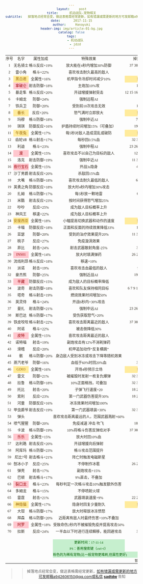 ```yaml
---
layout:     post
title:      机动战队-宠物相关
subtitle:   掉落地点经常会变，做这表格需经常更新，如有错漏或需更新的地方可发邮箱a942606150@qq.com告知s
date:       2017-11-15
author:     Hanayuki
header-img: img/article-01-bg.jpg
catalog: false
tags:
    - 机动战队
    - jdzd
---
```



<html xmlns:v="urn:schemas-microsoft-com:vml" xmlns:o="urn:schemas-microsoft-com:office:office" xmlns:x="urn:schemas-microsoft-com:office:excel" xmlns="http://www.w3.org/TR/REC-html40">
 <head>
  <meta http-equiv="Content-Type" content="text/html; charset=utf-8"/>
  <meta name="ProgId" content="Excel.Sheet"/>
  <meta name="Generator" content="WPS Office ET"/>
  <!--[if gte mso 9]>
   <xml>
    <o:DocumentProperties>
     <o:Author>Administrator</o:Author>
     <o:Created>2017-11-13T17:12:29</o:Created>
     <o:LastAuthor>Administrator</o:LastAuthor>
     <o:LastSaved>2017-11-16T13:13:34</o:LastSaved>
    </o:DocumentProperties>
    <o:CustomDocumentProperties>
     <o:KSOProductBuildVer dt:dt="string">2052-10.1.0.6876</o:KSOProductBuildVer>
     <o:KSOReadingLayout dt:dt="boolean">false</o:KSOReadingLayout>
    </o:CustomDocumentProperties>
   </xml>
  <![endif]-->
  <style>
  @media screen and (max-width: 768px) {
  .table>tbody>tr>td, .table>tbody>tr>th, .table>tfoot>tr>td, .table>tfoot>tr>th, .table>thead>tr>td, .table>thead>tr>th {padding:4px};
  }

<!-- @page
	{margin:0.98in 0.75in 0.98in 0.75in;
	mso-header-margin:0.51in;
	mso-footer-margin:0.51in;}
tr
	{mso-height-source:auto;
	mso-ruby-visibility:none;}
col
	{mso-width-source:auto;
	mso-ruby-visibility:none;}
br
	{mso-data-placement:same-cell;}
.font0
	{color:#2F2B20;
	font-size:11.0px;
	font-weight:400;
	font-style:normal;
	text-decoration:none;
	font-family:"宋体";
	mso-generic-font-family:auto;
	mso-font-charset:134;}
.font1
	{color:#2F2B20;
	font-size:12.0px;
	font-weight:400;
	font-style:normal;
	text-decoration:none;
	font-family:"宋体";
	mso-generic-font-family:auto;
	mso-font-charset:134;}
.font2
	{color:#2F2B20;
	font-size:12.0px;
	font-weight:400;
	font-style:normal;
	text-decoration:none;
	font-family:"新宋体";
	mso-generic-font-family:auto;
	mso-font-charset:134;}
.font3
	{color:#9C6500;
	font-size:12.0px;
	font-weight:400;
	font-style:normal;
	text-decoration:none;
	font-family:"宋体";
	mso-generic-font-family:auto;
	mso-font-charset:0;}
.font4
	{color:#9C0006;
	font-size:12.0px;
	font-weight:400;
	font-style:normal;
	text-decoration:none;
	font-family:"宋体";
	mso-generic-font-family:auto;
	mso-font-charset:0;}
.font5
	{color:#006100;
	font-size:11.0px;
	font-weight:400;
	font-style:normal;
	text-decoration:none;
	font-family:"宋体";
	mso-generic-font-family:auto;
	mso-font-charset:0;}
.font6
	{color:#2F2B20;
	font-size:10.0px;
	font-weight:400;
	font-style:normal;
	text-decoration:none;
	font-family:"宋体";
	mso-generic-font-family:auto;
	mso-font-charset:134;}
.font7
	{color:#2F2B20;
	font-size:11.0px;
	font-weight:400;
	font-style:normal;
	text-decoration:none;
	font-family:"宋体";
	mso-generic-font-family:auto;
	mso-font-charset:0;}
.font8
	{color:#675E47;
	font-size:11.0px;
	font-weight:700;
	font-style:normal;
	text-decoration:none;
	font-family:"宋体";
	mso-generic-font-family:auto;
	mso-font-charset:134;}
.font9
	{color:#9C0006;
	font-size:11.0px;
	font-weight:400;
	font-style:normal;
	text-decoration:none;
	font-family:"宋体";
	mso-generic-font-family:auto;
	mso-font-charset:0;}
.font10
	{color:#FFFFFF;
	font-size:11.0px;
	font-weight:400;
	font-style:normal;
	text-decoration:none;
	font-family:"宋体";
	mso-generic-font-family:auto;
	mso-font-charset:0;}
.font11
	{color:#3F3F3F;
	font-size:11.0px;
	font-weight:700;
	font-style:normal;
	text-decoration:none;
	font-family:"宋体";
	mso-generic-font-family:auto;
	mso-font-charset:0;}
.font12
	{color:#9C6500;
	font-size:11.0px;
	font-weight:400;
	font-style:normal;
	text-decoration:none;
	font-family:"宋体";
	mso-generic-font-family:auto;
	mso-font-charset:0;}
.font13
	{color:#675E47;
	font-size:18.0px;
	font-weight:700;
	font-style:normal;
	text-decoration:none;
	font-family:"宋体";
	mso-generic-font-family:auto;
	mso-font-charset:134;}
.font14
	{color:#3F3F76;
	font-size:11.0px;
	font-weight:400;
	font-style:normal;
	text-decoration:none;
	font-family:"宋体";
	mso-generic-font-family:auto;
	mso-font-charset:0;}
.font15
	{color:#2F2B20;
	font-size:11.0px;
	font-weight:700;
	font-style:normal;
	text-decoration:none;
	font-family:"宋体";
	mso-generic-font-family:auto;
	mso-font-charset:0;}
.font16
	{color:#675E47;
	font-size:13.0px;
	font-weight:700;
	font-style:normal;
	text-decoration:none;
	font-family:"宋体";
	mso-generic-font-family:auto;
	mso-font-charset:134;}
.font17
	{color:#0000FF;
	font-size:11.0px;
	font-weight:400;
	font-style:normal;
	text-decoration:underline;
	text-underline-style:single;
	font-family:"宋体";
	mso-generic-font-family:auto;
	mso-font-charset:0;}
.font18
	{color:#FF0000;
	font-size:11.0px;
	font-weight:400;
	font-style:normal;
	text-decoration:none;
	font-family:"宋体";
	mso-generic-font-family:auto;
	mso-font-charset:0;}
.font19
	{color:#800080;
	font-size:11.0px;
	font-weight:400;
	font-style:normal;
	text-decoration:underline;
	text-underline-style:single;
	font-family:"宋体";
	mso-generic-font-family:auto;
	mso-font-charset:0;}
.font20
	{color:#FA7D00;
	font-size:11.0px;
	font-weight:400;
	font-style:normal;
	text-decoration:none;
	font-family:"宋体";
	mso-generic-font-family:auto;
	mso-font-charset:0;}
.font21
	{color:#675E47;
	font-size:15.0px;
	font-weight:700;
	font-style:normal;
	text-decoration:none;
	font-family:"宋体";
	mso-generic-font-family:auto;
	mso-font-charset:134;}
.font22
	{color:#FA7D00;
	font-size:11.0px;
	font-weight:700;
	font-style:normal;
	text-decoration:none;
	font-family:"宋体";
	mso-generic-font-family:auto;
	mso-font-charset:0;}
.font23
	{color:#7F7F7F;
	font-size:11.0px;
	font-weight:400;
	font-style:italic;
	text-decoration:none;
	font-family:"宋体";
	mso-generic-font-family:auto;
	mso-font-charset:0;}
.font24
	{color:#FFFFFF;
	font-size:11.0px;
	font-weight:700;
	font-style:normal;
	text-decoration:none;
	font-family:"宋体";
	mso-generic-font-family:auto;
	mso-font-charset:0;}
.style0
	{mso-number-format:"General";
	text-align:general;
	vertical-align:middle;
	white-space:nowrap;
	mso-rotate:0;
	color:#2F2B20;
	font-size:11.0px;
	font-weight:400;
	font-style:normal;
	text-decoration:none;
	font-family:宋体;
	mso-font-charset:134;
	border:none;
	mso-protection:locked visible;
	mso-style-name:"常规";
	mso-style-id:0;}
.style16
	{mso-number-format:"_ \\¥* \#\,\#\#0_ \;_ \\¥* \\-\#\,\#\#0_ \;_ \\¥* \0022-\0022_ \;_ \@_ ";
	mso-style-name:"货币[0]";
	mso-style-id:7;}
.style17
	{mso-pattern:auto none;
	background:#F7F5E1;
	color:#2F2B20;
	font-size:11.0px;
	font-weight:400;
	font-style:normal;
	text-decoration:none;
	font-family:宋体;
	mso-font-charset:0;
	mso-style-name:"20% - 强调文字颜色 3";}
.style18
	{mso-pattern:auto none;
	background:#FFCC99;
	color:#3F3F76;
	font-size:11.0px;
	font-weight:400;
	font-style:normal;
	text-decoration:none;
	font-family:宋体;
	mso-font-charset:0;
	border:.5px solid #7F7F7F;
	mso-style-name:"输入";}
.style19
	{mso-number-format:"_ \\¥* \#\,\#\#0\.00_ \;_ \\¥* \\-\#\,\#\#0\.00_ \;_ \\¥* \0022-\0022??_ \;_ \@_ ";
	mso-style-name:"货币";
	mso-style-id:4;}
.style20
	{mso-number-format:"_ * \#\,\#\#0_ \;_ * \\-\#\,\#\#0_ \;_ * \0022-\0022_ \;_ \@_ ";
	mso-style-name:"千位分隔[0]";
	mso-style-id:6;}
.style21
	{mso-pattern:auto none;
	background:#EDEAC5;
	color:#2F2B20;
	font-size:11.0px;
	font-weight:400;
	font-style:normal;
	text-decoration:none;
	font-family:宋体;
	mso-font-charset:0;
	mso-style-name:"40% - 强调文字颜色 3";}
.style22
	{mso-pattern:auto none;
	background:#FFC7CE;
	color:#9C0006;
	font-size:11.0px;
	font-weight:400;
	font-style:normal;
	text-decoration:none;
	font-family:宋体;
	mso-font-charset:0;
	mso-style-name:"差";}
.style23
	{mso-number-format:"_ * \#\,\#\#0\.00_ \;_ * \\-\#\,\#\#0\.00_ \;_ * \0022-\0022??_ \;_ \@_ ";
	mso-style-name:"千位分隔";
	mso-style-id:3;}
.style24
	{mso-pattern:auto none;
	background:#E4E0A7;
	color:#FFFFFF;
	font-size:11.0px;
	font-weight:400;
	font-style:normal;
	text-decoration:none;
	font-family:宋体;
	mso-font-charset:0;
	mso-style-name:"60% - 强调文字颜色 3";}
.style25
	{color:#0000FF;
	font-size:11.0px;
	font-weight:400;
	font-style:normal;
	text-decoration:underline;
	text-underline-style:single;
	font-family:宋体;
	mso-font-charset:0;
	mso-style-name:"超链接";
	mso-style-id:8;}
.style26
	{mso-number-format:"0%";
	mso-style-name:"百分比";
	mso-style-id:5;}
.style27
	{color:#800080;
	font-size:11.0px;
	font-weight:400;
	font-style:normal;
	text-decoration:underline;
	text-underline-style:single;
	font-family:宋体;
	mso-font-charset:0;
	mso-style-name:"已访问的超链接";
	mso-style-id:9;}
.style28
	{mso-pattern:auto none;
	background:#FFFFCC;
	border:.5px solid #B2B2B2;
	mso-style-name:"注释";}
.style29
	{mso-pattern:auto none;
	background:#C2D8D8;
	color:#FFFFFF;
	font-size:11.0px;
	font-weight:400;
	font-style:normal;
	text-decoration:none;
	font-family:宋体;
	mso-font-charset:0;
	mso-style-name:"60% - 强调文字颜色 2";}
.style30
	{color:#675E47;
	font-size:11.0px;
	font-weight:700;
	font-style:normal;
	text-decoration:none;
	font-family:宋体;
	mso-font-charset:134;
	mso-style-name:"标题 4";}
.style31
	{color:#FF0000;
	font-size:11.0px;
	font-weight:400;
	font-style:normal;
	text-decoration:none;
	font-family:宋体;
	mso-font-charset:0;
	mso-style-name:"警告文本";}
.style32
	{color:#675E47;
	font-size:18.0px;
	font-weight:700;
	font-style:normal;
	text-decoration:none;
	font-family:宋体;
	mso-font-charset:134;
	mso-style-name:"标题";}
.style33
	{color:#7F7F7F;
	font-size:11.0px;
	font-weight:400;
	font-style:italic;
	text-decoration:none;
	font-family:宋体;
	mso-font-charset:0;
	mso-style-name:"解释性文本";}
.style34
	{color:#675E47;
	font-size:15.0px;
	font-weight:700;
	font-style:normal;
	text-decoration:none;
	font-family:宋体;
	mso-font-charset:134;
	border-bottom:1.0px solid #A9A57C;
	mso-style-name:"标题 1";}
.style35
	{color:#675E47;
	font-size:13.0px;
	font-weight:700;
	font-style:normal;
	text-decoration:none;
	font-family:宋体;
	mso-font-charset:134;
	border-bottom:1.0px solid #A9A57C;
	mso-style-name:"标题 2";}
.style36
	{mso-pattern:auto none;
	background:#CBC8AF;
	color:#FFFFFF;
	font-size:11.0px;
	font-weight:400;
	font-style:normal;
	text-decoration:none;
	font-family:宋体;
	mso-font-charset:0;
	mso-style-name:"60% - 强调文字颜色 1";}
.style37
	{color:#675E47;
	font-size:11.0px;
	font-weight:700;
	font-style:normal;
	text-decoration:none;
	font-family:宋体;
	mso-font-charset:134;
	border-bottom:1.0px solid #D5D2BD;
	mso-style-name:"标题 3";}
.style38
	{mso-pattern:auto none;
	background:#BFC8C5;
	color:#FFFFFF;
	font-size:11.0px;
	font-weight:400;
	font-style:normal;
	text-decoration:none;
	font-family:宋体;
	mso-font-charset:0;
	mso-style-name:"60% - 强调文字颜色 4";}
.style39
	{mso-pattern:auto none;
	background:#F2F2F2;
	color:#3F3F3F;
	font-size:11.0px;
	font-weight:700;
	font-style:normal;
	text-decoration:none;
	font-family:宋体;
	mso-font-charset:0;
	border:.5px solid #3F3F3F;
	mso-style-name:"输出";}
.style40
	{mso-pattern:auto none;
	background:#F2F2F2;
	color:#FA7D00;
	font-size:11.0px;
	font-weight:700;
	font-style:normal;
	text-decoration:none;
	font-family:宋体;
	mso-font-charset:0;
	border:.5px solid #7F7F7F;
	mso-style-name:"计算";}
.style41
	{mso-pattern:auto none;
	background:#A5A5A5;
	color:#FFFFFF;
	font-size:11.0px;
	font-weight:700;
	font-style:normal;
	text-decoration:none;
	font-family:宋体;
	mso-font-charset:0;
	border:2.0px double #3F3F3F;
	mso-style-name:"检查单元格";}
.style42
	{mso-pattern:auto none;
	background:#EFECE7;
	color:#2F2B20;
	font-size:11.0px;
	font-weight:400;
	font-style:normal;
	text-decoration:none;
	font-family:宋体;
	mso-font-charset:0;
	mso-style-name:"20% - 强调文字颜色 6";}
.style43
	{mso-pattern:auto none;
	background:#9CBEBD;
	color:#FFFFFF;
	font-size:11.0px;
	font-weight:400;
	font-style:normal;
	text-decoration:none;
	font-family:宋体;
	mso-font-charset:0;
	mso-style-name:"强调文字颜色 2";}
.style44
	{color:#FA7D00;
	font-size:11.0px;
	font-weight:400;
	font-style:normal;
	text-decoration:none;
	font-family:宋体;
	mso-font-charset:0;
	border-bottom:2.0px double #FF8001;
	mso-style-name:"链接单元格";}
.style45
	{color:#2F2B20;
	font-size:11.0px;
	font-weight:700;
	font-style:normal;
	text-decoration:none;
	font-family:宋体;
	mso-font-charset:0;
	border-top:.5px solid #A9A57C;
	border-bottom:2.0px double #A9A57C;
	mso-style-name:"汇总";}
.style46
	{mso-pattern:auto none;
	background:#C6EFCE;
	color:#006100;
	font-size:11.0px;
	font-weight:400;
	font-style:normal;
	text-decoration:none;
	font-family:宋体;
	mso-font-charset:0;
	mso-style-name:"好";}
.style47
	{mso-pattern:auto none;
	background:#FFEB9C;
	color:#9C6500;
	font-size:11.0px;
	font-weight:400;
	font-style:normal;
	text-decoration:none;
	font-family:宋体;
	mso-font-charset:0;
	mso-style-name:"适中";}
.style48
	{mso-pattern:auto none;
	background:#F3ECDE;
	color:#2F2B20;
	font-size:11.0px;
	font-weight:400;
	font-style:normal;
	text-decoration:none;
	font-family:宋体;
	mso-font-charset:0;
	mso-style-name:"20% - 强调文字颜色 5";}
.style49
	{mso-pattern:auto none;
	background:#A9A57C;
	color:#FFFFFF;
	font-size:11.0px;
	font-weight:400;
	font-style:normal;
	text-decoration:none;
	font-family:宋体;
	mso-font-charset:0;
	mso-style-name:"强调文字颜色 1";}
.style50
	{mso-pattern:auto none;
	background:#EDECE4;
	color:#2F2B20;
	font-size:11.0px;
	font-weight:400;
	font-style:normal;
	text-decoration:none;
	font-family:宋体;
	mso-font-charset:0;
	mso-style-name:"20% - 强调文字颜色 1";}
.style51
	{mso-pattern:auto none;
	background:#DDDBCA;
	color:#2F2B20;
	font-size:11.0px;
	font-weight:400;
	font-style:normal;
	text-decoration:none;
	font-family:宋体;
	mso-font-charset:0;
	mso-style-name:"40% - 强调文字颜色 1";}
.style52
	{mso-pattern:auto none;
	background:#EBF1F1;
	color:#2F2B20;
	font-size:11.0px;
	font-weight:400;
	font-style:normal;
	text-decoration:none;
	font-family:宋体;
	mso-font-charset:0;
	mso-style-name:"20% - 强调文字颜色 2";}
.style53
	{mso-pattern:auto none;
	background:#D8E4E4;
	color:#2F2B20;
	font-size:11.0px;
	font-weight:400;
	font-style:normal;
	text-decoration:none;
	font-family:宋体;
	mso-font-charset:0;
	mso-style-name:"40% - 强调文字颜色 2";}
.style54
	{mso-pattern:auto none;
	background:#D2CB6C;
	color:#FFFFFF;
	font-size:11.0px;
	font-weight:400;
	font-style:normal;
	text-decoration:none;
	font-family:宋体;
	mso-font-charset:0;
	mso-style-name:"强调文字颜色 3";}
.style55
	{mso-pattern:auto none;
	background:#95A39D;
	color:#FFFFFF;
	font-size:11.0px;
	font-weight:400;
	font-style:normal;
	text-decoration:none;
	font-family:宋体;
	mso-font-charset:0;
	mso-style-name:"强调文字颜色 4";}
.style56
	{mso-pattern:auto none;
	background:#EAECEB;
	color:#2F2B20;
	font-size:11.0px;
	font-weight:400;
	font-style:normal;
	text-decoration:none;
	font-family:宋体;
	mso-font-charset:0;
	mso-style-name:"20% - 强调文字颜色 4";}
.style57
	{mso-pattern:auto none;
	background:#D3DAD7;
	color:#2F2B20;
	font-size:11.0px;
	font-weight:400;
	font-style:normal;
	text-decoration:none;
	font-family:宋体;
	mso-font-charset:0;
	mso-style-name:"40% - 强调文字颜色 4";}
.style58
	{mso-pattern:auto none;
	background:#C89F5D;
	color:#FFFFFF;
	font-size:11.0px;
	font-weight:400;
	font-style:normal;
	text-decoration:none;
	font-family:宋体;
	mso-font-charset:0;
	mso-style-name:"强调文字颜色 5";}
.style59
	{mso-pattern:auto none;
	background:#E9D9BE;
	color:#2F2B20;
	font-size:11.0px;
	font-weight:400;
	font-style:normal;
	text-decoration:none;
	font-family:宋体;
	mso-font-charset:0;
	mso-style-name:"40% - 强调文字颜色 5";}
.style60
	{mso-pattern:auto none;
	background:#DDC69D;
	color:#FFFFFF;
	font-size:11.0px;
	font-weight:400;
	font-style:normal;
	text-decoration:none;
	font-family:宋体;
	mso-font-charset:0;
	mso-style-name:"60% - 强调文字颜色 5";}
.style61
	{mso-pattern:auto none;
	background:#B1A089;
	color:#FFFFFF;
	font-size:11.0px;
	font-weight:400;
	font-style:normal;
	text-decoration:none;
	font-family:宋体;
	mso-font-charset:0;
	mso-style-name:"强调文字颜色 6";}
.style62
	{mso-pattern:auto none;
	background:#E0D9CF;
	color:#2F2B20;
	font-size:11.0px;
	font-weight:400;
	font-style:normal;
	text-decoration:none;
	font-family:宋体;
	mso-font-charset:0;
	mso-style-name:"40% - 强调文字颜色 6";}
.style63
	{mso-pattern:auto none;
	background:#CFC6B8;
	color:#FFFFFF;
	font-size:11.0px;
	font-weight:400;
	font-style:normal;
	text-decoration:none;
	font-family:宋体;
	mso-font-charset:0;
	mso-style-name:"60% - 强调文字颜色 6";}
td
	{mso-style-parent:style0;
	padding-top:1px;
	padding-right:1px;
	padding-left:1px;
	mso-ignore:padding;
	mso-number-format:"General";
	text-align:general;
	vertical-align:middle;
	white-space:nowrap;
	mso-rotate:0;
	color:#2F2B20;
	font-size:11.0px;
	font-weight:400;
	font-style:normal;
	text-decoration:none;
	font-family:宋体;
	mso-font-charset:134;
	border:none;
	mso-protection:locked visible;}
.xl65
	{mso-style-parent:style0;
	text-align:center;
	font-size:12.0px;
	mso-font-charset:134;}
.xl66
	{mso-style-parent:style0;
	text-align:center;
	font-size:12.0px;
	font-family:新宋体;
	mso-font-charset:134;}
.xl67
	{mso-style-parent:style47;
	text-align:center;
	mso-pattern:auto none;
	background:#FFEB9C;
	color:#9C6500;
	font-size:12.0px;
	mso-font-charset:0;}
.xl68
	{mso-style-parent:style22;
	text-align:center;
	mso-pattern:auto none;
	background:#FFC7CE;
	color:#9C0006;
	font-size:12.0px;
	mso-font-charset:0;}
.xl69
	{mso-style-parent:style0;
	mso-number-format:"m\0022月\0022d\0022日\0022";
	text-align:center;
	font-size:12.0px;
	mso-font-charset:134;}
.xl70
	{mso-style-parent:style46;
	text-align:center;
	mso-pattern:auto none;
	background:#C6EFCE;
	color:#006100;
	mso-font-charset:0;}
.xl71
	{mso-style-parent:style46;
	text-align:justify;
	mso-pattern:auto none;
	background:#C6EFCE;
	color:#006100;
	mso-font-charset:0;}
.xl72
	{mso-style-parent:style0;
	text-align:center;
	font-size:10.0px;
	mso-font-charset:134;}
 -->  </style>
  <!--[if gte mso 9]>
   <xml>
    <x:ExcelWorkbook>
     <x:ExcelWorksheets>
      <x:ExcelWorksheet>
       <x:Name>Sheet1</x:Name>
       <x:WorksheetOpxions>
        <x:DefaultRowHeight>285</x:DefaultRowHeight>
        <x:Selected/>
        <x:Panes>
         <x:Pane>
          <x:Number>3</x:Number>
          <x:ActiveCol>6</x:ActiveCol>
          <x:ActiveRow>9</x:ActiveRow>
          <x:RangeSelection>G10</x:RangeSelection>
         </x:Pane>
        </x:Panes>
        <x:ProtectContents>False</x:ProtectContents>
        <x:ProtectObjects>False</x:ProtectObjects>
        <x:ProtectScenarios>False</x:ProtectScenarios>
        <x:PageBreakZoom>100</x:PageBreakZoom>
        <x:Print>
         <x:ValidPrinterInfo/>
         <x:PaperSizeIndex>9</x:PaperSizeIndex>
        </x:Print>
       </x:WorksheetOpxions>
      </x:ExcelWorksheet>
     </x:ExcelWorksheets>
     <x:ProtectStructure>False</x:ProtectStructure>
     <x:ProtectWindows>False</x:ProtectWindows>
     <x:SelectedSheets>0</x:SelectedSheets>
     <x:WindowHeight>10365</x:WindowHeight>
     <x:WindowWidth>21510</x:WindowWidth>
    </x:ExcelWorkbook>
    <x:ExcelName>
     <x:Name>s</x:Name>
     <x:Formula>=Sheet1!$A:$A</x:Formula>
    </x:ExcelName>
    <x:ExcelName>
     <x:Name>s是</x:Name>
     <x:Formula>=Sheet1!$A:$A</x:Formula>
    </x:ExcelName>
   </xml>
  <![endif]-->
 </head>
 <body link="blue" vlink="purple" class="xl65">
  <table width="1019" border="0" cellpadding="0" cellspacing="0" style='border-collapse:collapse;table-layout:fixed;'>
   <tr height="19" style='height:14.25px;'>
    <td class="xl65" height="19" width="45" style='height:14.25px;width:33.75px;' x:str>序号</td>
    <td class="xl65" width="97" style='width:72.75px;' x:str>名字</td>
    <td class="xl66" width="151" style='width:113.25px;' x:str>属性加成</td>
    <td class="xl65" width="310" style='width:232.50px;' x:str>特殊效果</td>
    <td class="xl65" width="168" style='width:126.00px;' x:str>掉落关卡</td>
    <td class="xl65" width="248" style='width:186.00px;' x:str>掉落关卡（特殊战役）</td>
   </tr>
   <tr height="19" style='height:14.25px;'>
    <td class="xl65" height="19" style='height:14.25px;' x:num>1</td>
    <td class="xl65" x:str>无名骑士</td>
    <td class="xl65" x:str>格斗反应+19%</td>
    <td class="xl65" x:str>放大能在4秒内增加30%防御</td>
    <td class="xl65" x:str>37 38 39 40 41</td>
    <td class="xl65"></td>
   </tr>
   <tr height="21.33" style='height:16.00px;mso-height-source:userset;mso-height-alt:320;'>
    <td class="xl65" height="21.33" style='height:16.00px;' x:num>2</td>
    <td class="xl65" x:str>雷小角</td>
    <td class="xl65" x:str>格斗+22%</td>
    <td class="xl65" x:str>喜欢攻击耐久最高的敌人</td>
    <td class="xl65" x:num>16</td>
    <td class="xl65"></td>
   </tr>
   <tr height="19" style='height:14.25px;'>
    <td class="xl65" height="19" style='height:14.25px;' x:num>3</td>
    <td class="xl67" x:str>黑白君</td>
    <td class="xl65" x:str>全属性+16%</td>
    <td class="xl65" x:str>机甲指令冷却时间减少10%</td>
    <td class="xl67" x:str>氪金</td>
    <td class="xl65"></td>
   </tr>
   <tr height="19" style='height:14.25px;'>
    <td class="xl65" height="19" style='height:14.25px;' x:num>4</td>
    <td class="xl68" x:str>拿破仑</td>
    <td class="xl65" x:str>射击防御+18%</td>
    <td class="xl65" x:str>主炮加10%攻</td>
    <td class="xl65" x:str>10 25</td>
    <td class="xl65" x:str>蔷薇三连星 25 26 27 28 29 30</td>
   </tr>
   <tr height="19" style='height:14.25px;'>
    <td class="xl65" height="19" style='height:14.25px;' x:num>5</td>
    <td class="xl65" x:str>暴走隼</td>
    <td class="xl65" x:str>格斗反应+20%</td>
    <td class="xl65" x:str>开战增援弹射突击</td>
    <td class="xl65" x:str>12 15 16 17 19 20 21</td>
    <td class="xl65"></td>
   </tr>
   <tr height="19" style='height:14.25px;'>
    <td class="xl65" height="19" style='height:14.25px;' x:num>6</td>
    <td class="xl65" x:str>卡姆龙</td>
    <td class="xl65" x:str>防御+24%</td>
    <td class="xl65" x:str>强制远程AI</td>
    <td class="xl69" x:str>6 7</td>
    <td class="xl65"></td>
   </tr>
   <tr height="19" style='height:14.25px;'>
    <td class="xl65" height="19" style='height:14.25px;' x:num>7</td>
    <td class="xl65" x:str>铁兵卫</td>
    <td class="xl65" x:str>防御+20%</td>
    <td class="xl65" x:str>受到前10次攻击无效</td>
    <td class="xl65" x:str>14 17</td>
    <td class="xl65"></td>
   </tr>
   <tr height="19" style='height:14.25px;'>
    <td class="xl65" height="19" style='height:14.25px;' x:num>8</td>
    <td class="xl67" x:str>番长</td>
    <td class="xl65" x:str>反应+20%<font class="font1"><span style='mso-spacerun:yes;'>&nbsp;</span></font></td>
    <td class="xl65" x:str>怒气满时立即放大</td>
    <td class="xl67" x:str>氪金</td>
    <td class="xl65"></td>
   </tr>
   <tr height="19" style='height:14.25px;'>
    <td class="xl65" height="19" style='height:14.25px;' x:num>9</td>
    <td class="xl65" x:str>玛穆</td>
    <td class="xl65" x:str>格斗防御+18%</td>
    <td class="xl65" x:str>强制中近AI</td>
    <td class="xl65" x:str>7 8 10</td>
    <td class="xl65" x:str>非洲三人组 6 7 8 9 10</td>
   </tr>
   <tr height="19" style='height:14.25px;'>
    <td class="xl65" height="19" style='height:14.25px;' x:num>10</td>
    <td class="xl65" x:str>琪琪</td>
    <td class="xl65" x:str>防御反应+16%</td>
    <td class="xl65" x:str>护盾持续时间增加15%（可叠加）</td>
    <td class="xl65" x:str>19 20 21</td>
    <td class="xl65"></td>
   </tr>
   <tr height="19" style='height:14.25px;'>
    <td class="xl65" height="19" style='height:14.25px;' x:num>11</td>
    <td class="xl67" x:str>午夜兔</td>
    <td class="xl65" x:str>全属性+17%</td>
    <td class="xl65" x:str>每5秒对敌人造成混乱或破防</td>
    <td class="xl67" x:str>氪金</td>
    <td class="xl65"></td>
   </tr>
   <tr height="19" style='height:14.25px;'>
    <td class="xl65" height="19" style='height:14.25px;' x:num>12</td>
    <td class="xl65" x:str>齿轮Ⅶ</td>
    <td class="xl65" x:str>格斗射击+17%</td>
    <td class="xl65" x:str>每秒回0.5%血</td>
    <td class="xl65" x:str>32 33 34 35</td>
    <td class="xl65"></td>
   </tr>
   <tr height="19" style='height:14.25px;'>
    <td class="xl65" height="19" style='height:14.25px;' x:num>13</td>
    <td class="xl65" x:str>利迪</td>
    <td class="xl65" x:str>格斗+23%</td>
    <td class="xl65" x:str>强制中程AI</td>
    <td class="xl65" x:str>23 26 27 28 29</td>
    <td class="xl65"></td>
   </tr>
   <tr height="19" style='height:14.25px;'>
    <td class="xl65" height="19" style='height:14.25px;' x:num>14</td>
    <td class="xl68" x:str>渡</td>
    <td class="xl65" x:str>全属性+15%</td>
    <td class="xl65" x:str>喜欢攻击不以自己为目标的敌人</td>
    <td class="xl65" x:str>12 13 17</td>
    <td class="xl65"></td>
   </tr>
   <tr height="19" style='height:14.25px;'>
    <td class="xl65" height="19" style='height:14.25px;' x:num>15</td>
    <td class="xl65" x:str>洛克</td>
    <td class="xl65" x:str>射击防御+19%</td>
    <td class="xl65" x:str>强制中近AI</td>
    <td class="xl65" x:str>11 30 31 36</td>
    <td class="xl65"></td>
   </tr>
   <tr height="19" style='height:14.25px;'>
    <td class="xl65" height="19" style='height:14.25px;' x:num>16</td>
    <td class="xl68" x:str>夜行宝石</td>
    <td class="xl65" x:str>全属性+15%</td>
    <td class="xl65" x:str>开战3s隐身</td>
    <td class="xl65" x:str>40 41</td>
    <td class="xl65" x:str>迪妮莎挑战 21 22</td>
   </tr>
   <tr height="19" style='height:14.25px;'>
    <td class="xl65" height="19" style='height:14.25px;' x:num>17</td>
    <td class="xl65" x:str>沙丁男爵</td>
    <td class="xl65" x:str>射击反应+20%</td>
    <td class="xl65" x:str>杀敌回15%血</td>
    <td class="xl65"></td>
    <td class="xl65" x:str>赏金猎人 32 33 34 35</td>
   </tr>
   <tr height="19" style='height:14.25px;'>
    <td class="xl65" height="19" style='height:14.25px;' x:num>18</td>
    <td class="xl65" x:str>大嘴</td>
    <td class="xl65" x:str>格斗防御+18%</td>
    <td class="xl65" x:str>喜欢攻击耐久最低的敌人</td>
    <td class="xl65" x:str>6 8 10</td>
    <td class="xl65"></td>
   </tr>
   <tr height="19" style='height:14.25px;'>
    <td class="xl65" height="19" style='height:14.25px;' x:num>19</td>
    <td class="xl65" x:str>英勇之角</td>
    <td class="xl65" x:str>防御反应+18%</td>
    <td class="xl66" x:str>放大时4秒内增加30%攻击</td>
    <td class="xl65"></td>
    <td class="xl65" x:str>魔神袭来 36 37 38 39 40 41</td>
   </tr>
   <tr height="19" style='height:14.25px;'>
    <td class="xl65" height="19" style='height:14.25px;' x:num>20</td>
    <td class="xl65" x:str>扎姆</td>
    <td class="xl65" x:str>格斗防御+17%</td>
    <td class="xl65" x:str>每5秒放一颗地雷</td>
    <td class="xl65" x:str>6 8 9</td>
    <td class="xl65" x:str>负能量 36 37 38 39 40 41</td>
   </tr>
   <tr height="19" style='height:14.25px;'>
    <td class="xl65" height="19" style='height:14.25px;' x:num>21</td>
    <td class="xl65" x:str>米酷</td>
    <td class="xl65" x:str>射击反应+23%</td>
    <td class="xl65" x:str>按时间获得怒气增加25%</td>
    <td class="xl65" x:num>14</td>
    <td class="xl65"></td>
   </tr>
   <tr height="19" style='height:14.25px;'>
    <td class="xl65" height="19" style='height:14.25px;' x:num>22</td>
    <td class="xl65" x:str>吵吵</td>
    <td class="xl65" x:str>反应+25%</td>
    <td class="xl65" x:str>成为敌人目标概率上升</td>
    <td class="xl65"></td>
    <td class="xl65" x:str>吵闹蝙蝠 1-41</td>
   </tr>
   <tr height="19" style='height:14.25px;'>
    <td class="xl65" height="19" style='height:14.25px;' x:num>23</td>
    <td class="xl65" x:str>神风王</td>
    <td class="xl65" x:str>移速+22%</td>
    <td class="xl65" x:str>成为敌人目标概率上升</td>
    <td class="xl65" x:str>8 9</td>
    <td class="xl65"></td>
   </tr>
   <tr height="19" style='height:14.25px;'>
    <td class="xl65" height="19" style='height:14.25px;' x:num>24</td>
    <td class="xl67" x:str>安度西亚</td>
    <td class="xl65" x:str>全属性+18%</td>
    <td class="xl65" x:str>小幅提高切换武器和动作的速度</td>
    <td class="xl67" x:str>氪金</td>
    <td class="xl65"></td>
   </tr>
   <tr height="19" style='height:14.25px;'>
    <td class="xl65" height="19" style='height:14.25px;' x:num>25</td>
    <td class="xl65" x:str>卡喵</td>
    <td class="xl65" x:str>防御反应+18%</td>
    <td class="xl66" x:str>正面和反面的持续效果降低33%</td>
    <td class="xl65" x:str>13 14</td>
    <td class="xl65"></td>
   </tr>
   <tr height="19" style='height:14.25px;'>
    <td class="xl65" height="19" style='height:14.25px;' x:num>26</td>
    <td class="xl65" x:str>亚瑟</td>
    <td class="xl65" x:str>防御+20%</td>
    <td class="xl66" x:str>受到的治疗效果提升20%</td>
    <td class="xl65" x:str>11 30 31 36</td>
    <td class="xl65"></td>
   </tr>
   <tr height="19" style='height:14.25px;'>
    <td class="xl65" height="19" style='height:14.25px;' x:num>27</td>
    <td class="xl65" x:str>桃子</td>
    <td class="xl65" x:str>反应+27%</td>
    <td class="xl65" x:str>免疫漩涡效果</td>
    <td class="xl65"></td>
    <td class="xl65" x:str>吵闹蝙蝠 1-41</td>
   </tr>
   <tr height="19" style='height:14.25px;'>
    <td class="xl65" height="19" style='height:14.25px;' x:num>28</td>
    <td class="xl65" x:str>菲比</td>
    <td class="xl65" x:str>射击+24%</td>
    <td class="xl65" x:str>射击武器散射角度-25%</td>
    <td class="xl65" x:str>30 31</td>
    <td class="xl65"></td>
   </tr>
   <tr height="19" style='height:14.25px;'>
    <td class="xl65" height="19" style='height:14.25px;' x:num>29</td>
    <td class="xl68" x:str>INS01</td>
    <td class="xl65" x:str>全属性+14%</td>
    <td class="xl65" x:str>放大时填满弹药</td>
    <td class="xl65" x:str>26 27 28 29</td>
    <td class="xl65"></td>
   </tr>
   <tr height="19" style='height:14.25px;'>
    <td class="xl65" height="19" style='height:14.25px;' x:num>30</td>
    <td class="xl65" x:str>流线利昂</td>
    <td class="xl65" x:str>格斗反应+18%</td>
    <td class="xl66" x:str>移速+10%</td>
    <td class="xl65"></td>
    <td class="xl65" x:str>暴走族 18</td>
   </tr>
   <tr height="19" style='height:14.25px;'>
    <td class="xl65" height="19" style='height:14.25px;' x:num>31</td>
    <td class="xl65" x:str>派诺</td>
    <td class="xl65" x:str>射击+19%</td>
    <td class="xl66" x:str>喜欢攻击血最低的敌人</td>
    <td class="xl65" x:str>9 10</td>
    <td class="xl65"></td>
   </tr>
   <tr height="19" style='height:14.25px;'>
    <td class="xl65" height="19" style='height:14.25px;' x:num>32</td>
    <td class="xl65" x:str>豪杰熊</td>
    <td class="xl65" x:str>防御+25%</td>
    <td class="xl66" x:str>强制近战AI</td>
    <td class="xl65" x:str>19 20 21</td>
    <td class="xl65" x:str>正义执行 23</td>
   </tr>
   <tr height="19" style='height:14.25px;'>
    <td class="xl65" height="19" style='height:14.25px;' x:num>33</td>
    <td class="xl68" x:str>半藏</td>
    <td class="xl65" x:str>防御反应+15%</td>
    <td class="xl66" x:str>成为敌人的目标概率降低</td>
    <td class="xl65" x:num>16</td>
    <td class="xl65" x:str>胧月夜 31</td>
   </tr>
   <tr height="19" style='height:14.25px;'>
    <td class="xl65" height="19" style='height:14.25px;' x:num>34</td>
    <td class="xl65" x:str>波奇</td>
    <td class="xl65" x:str>射击防御+18%</td>
    <td class="xl66" x:str>喜欢和队友保持相同目标</td>
    <td class="xl65" x:str>6 7 9 11 30 31 36</td>
    <td class="xl65"></td>
   </tr>
   <tr height="19" style='height:14.25px;'>
    <td class="xl65" height="19" style='height:14.25px;' x:num>35</td>
    <td class="xl65" x:str>塔奇</td>
    <td class="xl65" x:str>格斗射击+19%</td>
    <td class="xl66" x:str>燃烧效果时间增加50%</td>
    <td class="xl65" x:num>23</td>
    <td class="xl65" x:str>FFF团 11 12 13 14 15 16 17</td>
   </tr>
   <tr height="19" style='height:14.25px;'>
    <td class="xl65" height="19" style='height:14.25px;' x:num>36</td>
    <td class="xl65" x:str>英灵侍</td>
    <td class="xl65" x:str>格斗+24%</td>
    <td class="xl66" x:str>开战6秒内+30%攻击</td>
    <td class="xl65"></td>
    <td class="xl65" x:str>圆桌骑士 37 40</td>
   </tr>
   <tr height="19" style='height:14.25px;'>
    <td class="xl65" height="19" style='height:14.25px;' x:num>37</td>
    <td class="xl65" x:str>曼扎</td>
    <td class="xl65" x:str>射击防御+21%</td>
    <td class="xl66" x:str>强制中远AI</td>
    <td class="xl65" x:str>23 26 27 28 29</td>
    <td class="xl65"></td>
   </tr>
   <tr height="19" style='height:14.25px;'>
    <td class="xl65" height="19" style='height:14.25px;' x:num>38</td>
    <td class="xl65" x:str>斯巴达</td>
    <td class="xl65" x:str>格斗防御+17%</td>
    <td class="xl66" x:str>受伤获取怒气+20%<font class="font2"><span style='mso-spacerun:yes;'>&nbsp;</span></font></td>
    <td class="xl65"></td>
    <td class="xl65" x:str>商店</td>
   </tr>
   <tr height="19" style='height:14.25px;'>
    <td class="xl65" height="19" style='height:14.25px;' x:num>39</td>
    <td class="xl65" x:str>铁皮咬咬</td>
    <td class="xl65" x:str>格斗射击+22%</td>
    <td class="xl66" x:str>喜欢攻击距离最近的敌人</td>
    <td class="xl65" x:str>37 38 39 40 41</td>
    <td class="xl65"></td>
   </tr>
   <tr height="19" style='height:14.25px;'>
    <td class="xl65" height="19" style='height:14.25px;' x:num>40</td>
    <td class="xl65" x:str>阿诺</td>
    <td class="xl65" x:str>格斗+22%</td>
    <td class="xl66" x:str>被击倒降低30%</td>
    <td class="xl65" x:num>11</td>
    <td class="xl65"></td>
   </tr>
   <tr height="19" style='height:14.25px;'>
    <td class="xl65" height="19" style='height:14.25px;' x:num>41</td>
    <td class="xl68" x:str>皮特</td>
    <td class="xl65" x:str>全属性+15%</td>
    <td class="xl66" x:str>喜欢攻击距离最近的敌人</td>
    <td class="xl65" x:num>7</td>
    <td class="xl65" x:str>大沙海 5 6 7 8 9 10</td>
   </tr>
   <tr height="19" style='height:14.25px;'>
    <td class="xl65" height="19" style='height:14.25px;' x:num>42</td>
    <td class="xl65" x:str>诺特喵</td>
    <td class="xl65" x:str>射击+19%</td>
    <td class="xl66" x:str>副炮攻击有12%不消耗弹药</td>
    <td class="xl65" x:num>12</td>
    <td class="xl65"></td>
   </tr>
   <tr height="19" style='height:14.25px;'>
    <td class="xl65" height="19" style='height:14.25px;' x:num>43</td>
    <td class="xl65" x:str>滑稽</td>
    <td class="xl65" x:str>反应+20%</td>
    <td class="xl66" x:str>机甲追加动作“反复横跳”</td>
    <td class="xl65"></td>
    <td class="xl65" x:str>滑稽联队 18 19 20 21 22</td>
   </tr>
   <tr height="19" style='height:14.25px;'>
    <td class="xl65" height="19" style='height:14.25px;' x:num>44</td>
    <td class="xl65" x:str>骸</td>
    <td class="xl65" x:str>格斗防御+20%</td>
    <td class="xl66" x:str>身边敌人受到冰冻或攻击下降等随机效果</td>
    <td class="xl65"></td>
    <td class="xl65" x:str>战场的亡灵 26 27 28 29 30</td>
   </tr>
   <tr height="19" style='height:14.25px;'>
    <td class="xl65" height="19" style='height:14.25px;' x:num>45</td>
    <td class="xl65" x:str>蒸汽老爷</td>
    <td class="xl65" x:str>防御+16%</td>
    <td class="xl66" x:str>血低于60%时回20%血</td>
    <td class="xl65" x:str>32 35</td>
    <td class="xl65"></td>
   </tr>
   <tr height="19" style='height:14.25px;'>
    <td class="xl65" height="19" style='height:14.25px;' x:num>46</td>
    <td class="xl67" x:str>GD03</td>
    <td class="xl65" x:str>全属性+16%</td>
    <td class="xl66" x:str>开场4秒预示立场</td>
    <td class="xl67" x:str>氪金</td>
    <td class="xl65"></td>
   </tr>
   <tr height="19" style='height:14.25px;'>
    <td class="xl65" height="19" style='height:14.25px;' x:num>47</td>
    <td class="xl65" x:str>雷文</td>
    <td class="xl65" x:str>防御+21%</td>
    <td class="xl66" x:str>被摧毁时发射一枚复仇爆弹</td>
    <td class="xl65" x:str>32 33 34 35</td>
    <td class="xl65"></td>
   </tr>
   <tr height="19" style='height:14.25px;'>
    <td class="xl65" height="19" style='height:14.25px;' x:num>48</td>
    <td class="xl65" x:str>拉鲁</td>
    <td class="xl65" x:str>格斗防御+18%</td>
    <td class="xl66" x:str>10%正面格挡，可叠加</td>
    <td class="xl65" x:str>32 33 34 35</td>
    <td class="xl65" x:str>武的极意 8 35</td>
   </tr>
   <tr height="19" style='height:14.25px;'>
    <td class="xl65" height="19" style='height:14.25px;' x:num>49</td>
    <td class="xl65" x:str>托比</td>
    <td class="xl65" x:str>射击+20%</td>
    <td class="xl66" x:str>子弹飞行速度+20</td>
    <td class="xl65" x:str>18 22 24 25</td>
    <td class="xl65" x:str>微笑的杀手 22 23 24</td>
   </tr>
   <tr height="19" style='height:14.25px;'>
    <td class="xl65" height="19" style='height:14.25px;' x:num>50</td>
    <td class="xl65" x:str>索利</td>
    <td class="xl65" x:str>反应+23%</td>
    <td class="xl66" x:str>第一门武器伤害提升30%</td>
    <td class="xl65" x:str>18 22 24 25</td>
    <td class="xl65"></td>
   </tr>
   <tr height="19" style='height:14.25px;'>
    <td class="xl65" height="19" style='height:14.25px;' x:num>51</td>
    <td class="xl65" x:str>河童</td>
    <td class="xl65" x:str>防御反应+16%</td>
    <td class="xl66" x:str>冰冻效果时间增加100%</td>
    <td class="xl65" x:num>15</td>
    <td class="xl65"></td>
   </tr>
   <tr height="19" style='height:14.25px;'>
    <td class="xl65" height="19" style='height:14.25px;' x:num>52</td>
    <td class="xl65" x:str>甲虫爵爷</td>
    <td class="xl65" x:str>射击反应+19%</td>
    <td class="xl66" x:str>第一门武器填装+30%</td>
    <td class="xl65" x:str>32 33 34 35</td>
    <td class="xl65" x:str>教廷的秘密兵器 32 33 34 35</td>
   </tr>
   <tr height="19" style='height:14.25px;'>
    <td class="xl65" height="19" style='height:14.25px;' x:num>53</td>
    <td class="xl65" x:str>弹头</td>
    <td class="xl65"></td>
    <td class="xl66" x:str>喜欢攻击距离最远的人，范围武器溅射+60%</td>
    <td class="xl65" x:num>14</td>
    <td class="xl65"></td>
   </tr>
   <tr height="19" style='height:14.25px;'>
    <td class="xl65" height="19" style='height:14.25px;' x:num>54</td>
    <td class="xl65" x:str>喷气猩猩</td>
    <td class="xl65" x:str>防御+20%</td>
    <td class="xl66" x:str>免疫减速 冲击 吹飞<font class="font2"><span style='mso-spacerun:yes;'>&nbsp;</span></font></td>
    <td class="xl65" x:str>18 22 24</td>
    <td class="xl65" x:str>四灵乱舞 20</td>
   </tr>
   <tr height="19" style='height:14.25px;'>
    <td class="xl65" height="19" style='height:14.25px;' x:num>55</td>
    <td class="xl65" x:str>卡波</td>
    <td class="xl65" x:str>格斗防御+19%</td>
    <td class="xl66" x:str>10%将格斗伤害反弹给对手</td>
    <td class="xl65" x:str>37 38 39 40 41</td>
    <td class="xl65" x:str>月圆剑舞 15</td>
   </tr>
   <tr height="19" style='height:14.25px;'>
    <td class="xl65" height="19" style='height:14.25px;' x:num>56</td>
    <td class="xl68" x:str>乐乐</td>
    <td class="xl65" x:str>全属性+15%</td>
    <td class="xl66" x:str>放大时回10%血</td>
    <td class="xl65" x:num>20</td>
    <td class="xl65"></td>
   </tr>
   <tr height="19" style='height:14.25px;'>
    <td class="xl65" height="19" style='height:14.25px;' x:num>57</td>
    <td class="xl65" x:str>达利路</td>
    <td class="xl65" x:str>射击反应+20%</td>
    <td class="xl66" x:str>开战增援向后弹射</td>
    <td class="xl65" x:num>13</td>
    <td class="xl65"></td>
   </tr>
   <tr height="19" style='height:14.25px;'>
    <td class="xl65" height="19" style='height:14.25px;' x:num>58</td>
    <td class="xl65" x:str>阿库玛</td>
    <td class="xl65" x:str>格斗防御+23%</td>
    <td class="xl66" x:str>格斗攻击范围提升</td>
    <td class="xl65" x:num>17</td>
    <td class="xl65"></td>
   </tr>
   <tr height="19" style='height:14.25px;'>
    <td class="xl65" height="19" style='height:14.25px;' x:num>59</td>
    <td class="xl65" x:str>尼比7号</td>
    <td class="xl65" x:str>射击格斗+21%</td>
    <td class="xl66" x:str>阵亡时触发电磁新星</td>
    <td class="xl65" x:num>16</td>
    <td class="xl65"></td>
   </tr>
   <tr height="19" style='height:14.25px;'>
    <td class="xl65" height="19" style='height:14.25px;' x:num>60</td>
    <td class="xl65" x:str>刨冰小子</td>
    <td class="xl65" x:str>反应+25%</td>
    <td class="xl66" x:str>不停制作冰雹</td>
    <td class="xl65" x:str>26 27 28 29</td>
    <td class="xl65"></td>
   </tr>
   <tr height="19" style='height:14.25px;'>
    <td class="xl65" height="19" style='height:14.25px;' x:num>61</td>
    <td class="xl65" x:str>弹壳</td>
    <td class="xl65" x:str>射击+17%</td>
    <td class="xl66" x:str>副炮攻击+15%</td>
    <td class="xl65" x:num>12</td>
    <td class="xl65"></td>
   </tr>
   <tr height="19" style='height:14.25px;'>
    <td class="xl65" height="19" style='height:14.25px;' x:num>62</td>
    <td class="xl65" x:str>巴顿</td>
    <td class="xl65" x:str>射击格斗+17%</td>
    <td class="xl66" x:str>9%直击，不叠加</td>
    <td class="xl65" x:num>36</td>
    <td class="xl65"></td>
   </tr>
   <tr height="19" style='height:14.25px;'>
    <td class="xl65" height="19" style='height:14.25px;' x:num>63</td>
    <td class="xl68" x:str>裂口龙</td>
    <td class="xl65" x:str>格斗+23%</td>
    <td class="xl66" x:str>每秒判定一次格斗攻击10%触发额外伤害</td>
    <td class="xl65" x:num>39</td>
    <td class="xl65"></td>
   </tr>
   <tr height="19" style='height:14.25px;'>
    <td class="xl65" height="19" style='height:14.25px;' x:num>64</td>
    <td class="xl65" x:str>多姆龙</td>
    <td class="xl65" x:str>格斗+15%</td>
    <td class="xl66" x:str>不停喷射火球</td>
    <td class="xl65" x:num>23</td>
    <td class="xl65"></td>
   </tr>
   <tr height="19" style='height:14.25px;'>
    <td class="xl65" height="19" style='height:14.25px;' x:num>65</td>
    <td class="xl65" x:str>雷霆</td>
    <td class="xl65" x:str>射击+21%</td>
    <td class="xl66" x:str>武器填装速度+9%</td>
    <td class="xl65" x:str>22 24 25 38</td>
    <td class="xl65"></td>
   </tr>
   <tr height="19" style='height:14.25px;'>
    <td class="xl65" height="19" style='height:14.25px;' x:num>66</td>
    <td class="xl67" x:str>神隐猫</td>
    <td class="xl65" x:str>全属性+17%</td>
    <td class="xl66" x:str>隐身时回复少量耐久</td>
    <td class="xl67" x:str>氪金</td>
    <td class="xl65"></td>
   </tr>
   <tr height="19" style='height:14.25px;'>
    <td class="xl65" height="19" style='height:14.25px;' x:num>67</td>
    <td class="xl65" x:str>大钳</td>
    <td class="xl66" x:str>格斗防御+17%</td>
    <td class="xl65" x:str>放大时释放冰冻愤怒</td>
    <td class="xl65" x:num>15</td>
    <td class="xl65"></td>
   </tr>
   <tr height="19" style='height:14.25px;'>
    <td class="xl65" height="19" style='height:14.25px;' x:num>68</td>
    <td class="xl65" x:str>拜森</td>
    <td class="xl66" x:str>格斗防御+20%</td>
    <td class="xl65" x:str>近距离有敌人时最终伤害+10%不叠加</td>
    <td class="xl65" x:num>37</td>
    <td class="xl65"></td>
   </tr>
   <tr height="19" style='height:14.25px;'>
    <td class="xl65" height="19" style='height:14.25px;' x:num>69</td>
    <td class="xl68" x:str>阿罗</td>
    <td class="xl66" x:str>全属性+18%</td>
    <td class="xl65" x:str>受致命伤2秒内不被摧毁免疫并提高攻击50%</td>
    <td class="xl65" x:num>15</td>
    <td class="xl65"></td>
   </tr>
   <tr height="19" style='height:14.25px;'>
    <td class="xl65" height="19" style='height:14.25px;' x:num>70</td>
    <td class="xl65" x:str>拉斯</td>
    <td class="xl66" x:str>反应+24%</td>
    <td class="xl65" x:str>一半血以下时进行连续瞬移，能回避攻击</td>
    <td class="xl65" x:str>33 34</td>
    <td class="xl65"></td>
   </tr>
   <tr height="19" style='height:14.25px;'>
    <td class="xl65" height="19" colspan="2" style='height:14.25px;mso-ignore:colspan;'></td>
    <td class="xl66"></td>
    <td class="xl65" colspan="3" style='mso-ignore:colspan;'></td>
   </tr>
   <tr height="19" style='height:14.25px;'>
    <td class="xl65" height="19" colspan="2" style='height:14.25px;mso-ignore:colspan;'></td>
    <td class="xl66"></td>
    <td class="xl70" x:str>更新时间：17-11-14</td>
    <td class="xl65" colspan="2" style='mso-ignore:colspan;'></td>
   </tr>
   <tr height="19" style='height:14.25px;'>
    <td class="xl65" height="19" colspan="2" style='height:14.25px;mso-ignore:colspan;'></td>
    <td class="xl66"></td>
    <td class="xl70" x:str>PS：善用搜索键（ctrl+f）</td>
    <td class="xl65" colspan="2" style='mso-ignore:colspan;'></td>
   </tr>
   <tr height="19" style='height:14.25px;'>
    <td class="xl65" height="19" colspan="2" style='height:14.25px;mso-ignore:colspan;'></td>
    <td class="xl66"></td>
    <td class="xl71" colspan="2" style='border-right:none;border-bottom:none;' x:str>粉色的为稀有宠物(比一般宠物更难刷,但属性更好)</td>
    <td class="xl65"></td>
   </tr>
   <tr height="19" style='height:14.25px;'>
    <td class="xl65" height="19" colspan="2" style='height:14.25px;mso-ignore:colspan;'></td>
    <td class="xl66"></td>
    <td class="xl65"></td>
    <td class="xl72" colspan="2" style='border-right:none;border-bottom:none;' x:str>暂不做移动端的兼容，移动端横屏查看即可</td>
   </tr>
  </table>
  <!-- UY BEGIN -->
  <div id="uyan_frame"></div>
  <script type="text/javascript" src="http://v2.uyan.cc/code/uyan.js?uid=2149250"></script>
  <!-- UY END -->
 </body>
</html>

>> 掉落地点经常会变，做这表格需经常更新，如有错漏或需更新的地方可发邮箱a942606150@qq.com或私信 **[sadtdw](http://tieba.baidu.com/home/main?id=c3987361647464770311&fr=userbar&red_tag=d3062723101)** 告知

